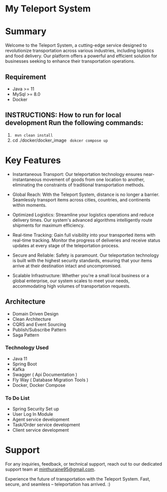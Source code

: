 # My Teleport System

# Summary

Welcome to the Teleport System, a cutting-edge service designed to revolutionize transportation across various industries, including logistics and food delivery. Our platform offers a powerful and efficient solution for businesses seeking to enhance their transportation operations.

## Requirement

- Java >= 11 
- MySql >= 8.0
- Docker

## INSTRUCTIONS: How to run for local development Run the following commands:

1. <code> mvn clean install </code>
2.  cd ./docker/docker_image <code> dokcer compose up </code>


# Key Features

- Instantaneous Transport: Our teleportation technology ensures near-instantaneous movement of goods from one location to another, eliminating the constraints of traditional transportation methods.

- Global Reach: With the Teleport System, distance is no longer a barrier. Seamlessly transport items across cities, countries, and continents within moments.

- Optimized Logistics: Streamline your logistics operations and reduce delivery times. Our system's advanced algorithms intelligently route shipments for maximum efficiency.

- Real-time Tracking: Gain full visibility into your transported items with real-time tracking. Monitor the progress of deliveries and receive status updates at every stage of the teleportation process.

- Secure and Reliable: Safety is paramount. Our teleportation technology is built with the highest security standards, ensuring that your items arrive at their destination intact and uncompromised.

- Scalable Infrastructure: Whether you're a small local business or a global enterprise, our system scales to meet your needs, accommodating high volumes of transportation requests.

## Architecture

- Domain Driven Design
- Clean Architecture
- CQRS and Event Sourcing
- Publish/Subscribe Pattern
- Saga Pattern 

### Technology Used
- Java 11
- Spring Boot
- Kafka
- Swagger ( Api Documentation )
- Fly Way ( Database Migration Tools )
- Docker, Docker Compose


### To Do List

- Spring Security Set up
- User Log In Module
- Agent service development
- Task/Order service development
- Client service development

# Support

For any inquiries, feedback, or technical support, reach out to our dedicated support team at minthuraine95@gmail.com.

Experience the future of transportation with the Teleport System. Fast, secure, and seamless – teleportation has arrived.   :)
